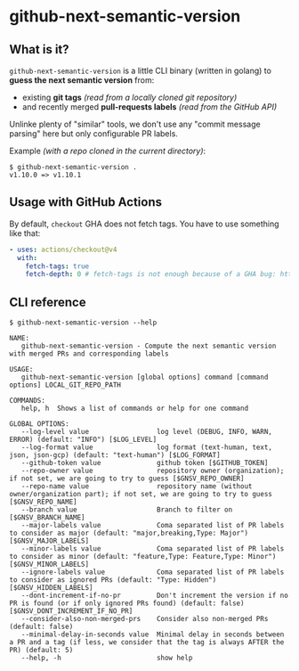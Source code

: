 # github-next-semantic-version

## What is it?

`github-next-semantic-version` is a little CLI binary (written in golang) to **guess the next semantic version** from:

- existing **git tags** *(read from a locally cloned git repository)*
- and recently merged **pull-requests labels** *(read from the GitHub API)*

Unlinke plenty of "similar" tools, we don't use any "commit message parsing" here but only configurable PR labels.

Example *(with a repo cloned in the current directory)*:

```console
$ github-next-semantic-version .
v1.10.0 => v1.10.1
```

## Usage with GitHub Actions

By default, `checkout` GHA does not fetch tags. You have to use something like that:

```yaml
- uses: actions/checkout@v4
  with:
    fetch-tags: true
    fetch-depth: 0 # fetch-tags is not enough because of a GHA bug: https://github.com/actions/checkout/issues/1471
```

## CLI reference

```console
$ github-next-semantic-version --help

NAME:
   github-next-semantic-version - Compute the next semantic version with merged PRs and corresponding labels

USAGE:
   github-next-semantic-version [global options] command [command options] LOCAL_GIT_REPO_PATH

COMMANDS:
   help, h  Shows a list of commands or help for one command

GLOBAL OPTIONS:
   --log-level value                 log level (DEBUG, INFO, WARN, ERROR) (default: "INFO") [$LOG_LEVEL]
   --log-format value                log format (text-human, text, json, json-gcp) (default: "text-human") [$LOG_FORMAT]
   --github-token value              github token [$GITHUB_TOKEN]
   --repo-owner value                repository owner (organization); if not set, we are going to try to guess [$GNSV_REPO_OWNER]
   --repo-name value                 repository name (without owner/organization part); if not set, we are going to try to guess [$GNSV_REPO_NAME]
   --branch value                    Branch to filter on [$GNSV_BRANCH_NAME]
   --major-labels value              Coma separated list of PR labels to consider as major (default: "major,breaking,Type: Major") [$GNSV_MAJOR_LABELS]
   --minor-labels value              Coma separated list of PR labels to consider as minor (default: "feature,Type: Feature,Type: Minor") [$GNSV_MINOR_LABELS]
   --ignore-labels value             Coma separated list of PR labels to consider as ignored PRs (default: "Type: Hidden") [$GNSV_HIDDEN_LABELS]
   --dont-increment-if-no-pr         Don't increment the version if no PR is found (or if only ignored PRs found) (default: false) [$GNSV_DONT_INCREMENT_IF_NO_PR]
   --consider-also-non-merged-prs    Consider also non-merged PRs (default: false)
   --minimal-delay-in-seconds value  Minimal delay in seconds between a PR and a tag (if less, we consider that the tag is always AFTER the PR) (default: 5)
   --help, -h                        show help

```